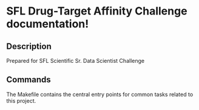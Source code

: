 # SFL Drug-Target Affinity Challenge documentation!

## Description

Prepared for SFL Scientific Sr. Data Scientist Challenge

## Commands

The Makefile contains the central entry points for common tasks related to this project.

